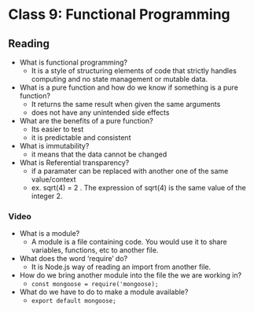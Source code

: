 # Class 9: Functional Programming

## Reading

- What is functional programming?
  - It is a style of structuring elements of code that strictly handles computing and no state management or mutable data.
- What is a pure function and how do we know if something is a pure function?
  - It returns the same result when given the same arguments
  - does not have any unintended side effects
- What are the benefits of a pure function?
  - Its easier to test
  - it is predictable and consistent
- What is immutability?
  - it means that the data cannot be changed
- What is Referential transparency?
  - if a paramater can be replaced with another one of the same value/context
  - ex. sqrt(4) = 2 . The expression of sqrt(4) is the same value of the integer 2.

### Video

- What is a module?
  - A module is a file containing code. You would use it to share variables, functions, etc to another file.
- What does the word ‘require’ do?
  - It is Node.js way of reading an import from another file.
- How do we bring another module into the file the we are working in?
  - `const mongoose = require('mongoose);`
- What do we have to do to make a module available?
  - `export default mongoose;`


